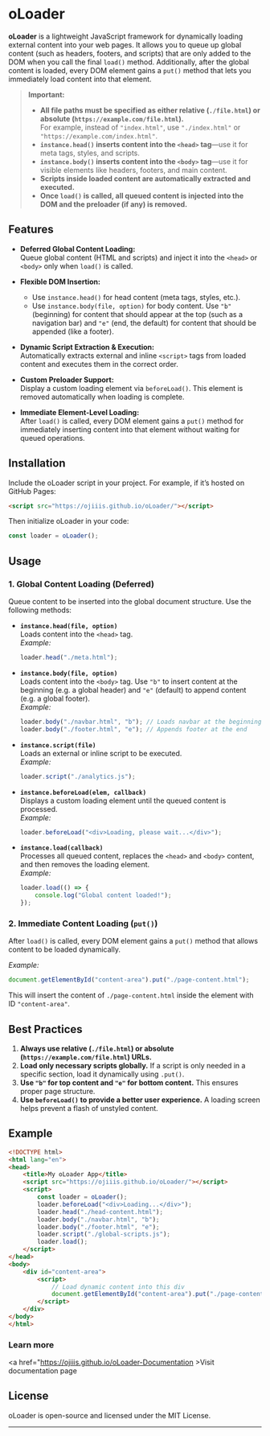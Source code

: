 # oLoader

**oLoader** is a lightweight JavaScript framework for dynamically loading external content into your web pages. It allows you to queue up global content (such as headers, footers, and scripts) that are only added to the DOM when you call the final `load()` method. Additionally, after the global content is loaded, every DOM element gains a `put()` method that lets you immediately load content into that element.

> **Important:**  
> - **All file paths must be specified as either relative (`./file.html`) or absolute (`https://example.com/file.html`).**  
>   For example, instead of `"index.html"`, use `"./index.html"` or `"https://example.com/index.html"`.  
> - **`instance.head()` inserts content into the `<head>` tag**—use it for meta tags, styles, and scripts.  
> - **`instance.body()` inserts content into the `<body>` tag**—use it for visible elements like headers, footers, and main content.  
> - **Scripts inside loaded content are automatically extracted and executed.**  
> - **Once `load()` is called, all queued content is injected into the DOM and the preloader (if any) is removed.**  

## Features

- **Deferred Global Content Loading:**  
  Queue global content (HTML and scripts) and inject it into the `<head>` or `<body>` only when `load()` is called.
  
- **Flexible DOM Insertion:**  
  - Use `instance.head()` for head content (meta tags, styles, etc.).  
  - Use `instance.body(file, option)` for body content. Use `"b"` (beginning) for content that should appear at the top (such as a navigation bar) and `"e"` (end, the default) for content that should be appended (like a footer).

- **Dynamic Script Extraction & Execution:**  
  Automatically extracts external and inline `<script>` tags from loaded content and executes them in the correct order.

- **Custom Preloader Support:**  
  Display a custom loading element via `beforeLoad()`. This element is removed automatically when loading is complete.

- **Immediate Element-Level Loading:**  
  After `load()` is called, every DOM element gains a `put()` method for immediately inserting content into that element without waiting for queued operations.

## Installation

Include the oLoader script in your project. For example, if it’s hosted on GitHub Pages:

```html
<script src="https://ojiiis.github.io/oLoader/"></script>
```

Then initialize oLoader in your code:

```js
const loader = oLoader();
```

## Usage

### 1. Global Content Loading (Deferred)

Queue content to be inserted into the global document structure. Use the following methods:

- **`instance.head(file, option)`**  
  Loads content into the `<head>` tag.  
  _Example:_  
  ```js
  loader.head("./meta.html");
  ```

- **`instance.body(file, option)`**  
  Loads content into the `<body>` tag. Use `"b"` to insert content at the beginning (e.g. a global header) and `"e"` (default) to append content (e.g. a global footer).  
  _Example:_  
  ```js
  loader.body("./navbar.html", "b"); // Loads navbar at the beginning
  loader.body("./footer.html", "e"); // Appends footer at the end
  ```

- **`instance.script(file)`**  
  Loads an external or inline script to be executed.  
  _Example:_  
  ```js
  loader.script("./analytics.js");
  ```

- **`instance.beforeLoad(elem, callback)`**  
  Displays a custom loading element until the queued content is processed.  
  _Example:_  
  ```js
  loader.beforeLoad("<div>Loading, please wait...</div>");
  ```

- **`instance.load(callback)`**  
  Processes all queued content, replaces the `<head>` and `<body>` content, and then removes the loading element.  
  _Example:_  
  ```js
  loader.load(() => {
      console.log("Global content loaded!");
  });
  ```

### 2. Immediate Content Loading (`put()`)

After `load()` is called, every DOM element gains a `put()` method that allows content to be loaded dynamically.

_Example:_  
```js
document.getElementById("content-area").put("./page-content.html");
```

This will insert the content of `./page-content.html` inside the element with ID `"content-area"`.

## Best Practices

1. **Always use relative (`./file.html`) or absolute (`https://example.com/file.html`) URLs.**
2. **Load only necessary scripts globally.** If a script is only needed in a specific section, load it dynamically using `.put()`.
3. **Use `"b"` for top content and `"e"` for bottom content.** This ensures proper page structure.
4. **Use `beforeLoad()` to provide a better user experience.** A loading screen helps prevent a flash of unstyled content.

## Example

```html
<!DOCTYPE html>
<html lang="en">
<head>
    <title>My oLoader App</title>
    <script src="https://ojiiis.github.io/oLoader/"></script>
    <script>
        const loader = oLoader();
        loader.beforeLoad("<div>Loading...</div>");
        loader.head("./head-content.html");
        loader.body("./navbar.html", "b");
        loader.body("./footer.html", "e");
        loader.script("./global-scripts.js");
        loader.load();
    </script>
</head>
<body>
    <div id="content-area">
        <script>
            // Load dynamic content into this div
            document.getElementById("content-area").put("./page-content.html");
        </script>
    </div>
</body>
</html>
```
### Learn more
<a href="https://ojiiis.github.io/oLoader-Documentation >Visit documentation page</a>
## License

oLoader is open-source and licensed under the MIT License.

---
